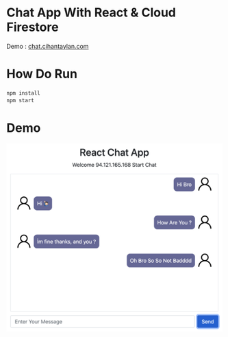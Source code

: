 # Chat App With React & Cloud Firestore
Demo : [chat.cihantaylan.com](https://chat.cihantaylan.com)

# How Do Run
```bash
npm install
npm start
```

# Demo
![](https://raw.githubusercontent.com/cihantaylan/ReactChatApp/main/image.png)


